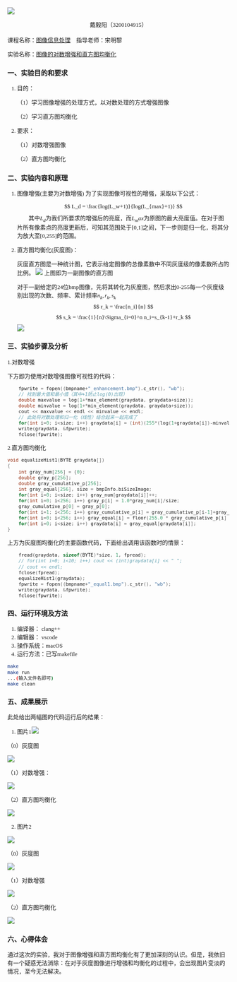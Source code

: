 <font face = "楷体">
<font size = 2>

![](1.png)
<center>
戴毅阳（3200104915）
</center>

<br>
课程名称：<u>图像信息处理</u>&emsp;指导老师：宋明黎

实验名称：<u>图像的对数增强和直方图均衡化</u>

### 一、实验目的和要求
1. 目的：
   
   （1）学习图像增强的处理方式，以对数处理的方式增强图像
   
   （2）学习直方图均衡化

2. 要求：
   
   （1）对数增强图像
   
   （2）直方图均衡化

### 二、实验内容和原理

1. 图像增强(主要为对数增强)
   为了实现图像可视性的增强，采取以下公式：

   $$
   L_d = \frac{log(L_w+1)}{log(L_{max}+1)}
   $$
&emsp;&emsp;其中$L_d$为我们所要求的增强后的亮度，而$L_max$为原图的最大亮度值。在对于图片所有像素点的亮度更新后，可知其范围处于\[0,1\]之间，下一步则是归一化，将其分为放大至\[0,255\]的范围。


2. 直方图均衡化(灰度图)：
   
    灰度直方图是一种统计图，它表示给定图像的总像素数中不同灰度级的像素数所占的比例。
    ![](2.png)
    上图即为一副图像的直方图
    
    对于一副给定的24位bmp图像，先将其转化为灰度图，然后求出0-255每一个灰度级别出现的次数、频率、累计频率$n_k,r_k,s_k$
    $$
    r_k = \frac{n_i}{n}
    $$
    $$
    s_k = \frac{1}{n}\Sigma_{i=0}^n n_i=s_{k-1}+r_k
    $$
    ![](3.png)
### 三、实验步骤及分析

1.对数增强

下方即为使用对数增强图像可视性的代码：
```C++
    fpwrite = fopen((bmpname+"_enhancement.bmp").c_str(), "wb");
    // 找到最大值和最小值（其中+1防止log(0)出现）
    double maxvalue = log(1+*max_element(graydata, graydata+size));
    double minvalue = log(1+*min_element(graydata, graydata+size));
    cout << maxvalue << endl << minvalue << endl;
    // 此处将对数处理和归一化（线性）结合起来一起完成了
    for(int i=0; i<size; i++) graydata[i] = (int)(255*(log(1+graydata[i])-minvalue)/(maxvalue-minvalue));
    write(graydata, &fpwrite);
    fclose(fpwrite);    
```

2.直方图均衡化


```C++
void equalizeHist1(BYTE graydata[])
{
	int gray_num[256] = {0};
	double gray_p[256];
	double gray_cumulative_p[256];
	int gray_equal[256], size = bmpInfo.biSizeImage;
	for(int i=0; i<size; i++) gray_num[graydata[i]]++;
	for(int i=0; i<256; i++) gray_p[i] = 1.0*gray_num[i]/size;
	gray_cumulative_p[0] = gray_p[0];
	for(int i=1; i<256; i++) gray_cumulative_p[i] = gray_cumulative_p[i-1]+gray_p[i];
	for(int i=0; i<256; i++) gray_equal[i] = floor(255.0 * gray_cumulative_p[i] + 0.5);
	for(int i=0; i<size; i++) graydata[i] = gray_equal[graydata[i]];
}
```
上方为灰度图均衡化的主要函数代码，下面给出调用该函数时的情景：
```C++
	fread(graydata, sizeof(BYTE)*size, 1, fpread);
    // for(int i=0; i<10; i++) cout << (int)graydata[i] << " ";
    // cout << endl;
	fclose(fpread);
	equalizeHist1(graydata);
    fpwrite = fopen((bmpname+"_equal1.bmp").c_str(), "wb");
    write(graydata, &fpwrite);
    fclose(fpwrite);
```


### 四、运行环境及方法

1. 编译器： clang++
2. 编辑器： vscode
3. 操作系统：macOS
4. 运行方法：已写makefile
```bash
make
make run
...(输入文件名即可)
make clean
```

### 五、成果展示
此处给出两幅图的代码运行后的结果：
1. 图片1![](8.bmp)

（0）灰度图

![](8_gray.bmp)

（1）对数增强：

![](8_enhancement.bmp)

（2）直方图均衡化

![](8_equal1.bmp)

2. 图片2
   
![](10.bmp)

（0）灰度图

![](10_gray.bmp)

（1）对数增强

![](10_enhancement.bmp)

（2）直方图均衡化

![](10_equal1.bmp)

### 六、心得体会

通过这次的实验，我对于图像增强和直方图均衡化有了更加深刻的认识。但是，我依旧有一个疑惑无法消除：在对于灰度图像进行增强和均衡化的过程中，会出现图片变淡的情况，至今无法解决。